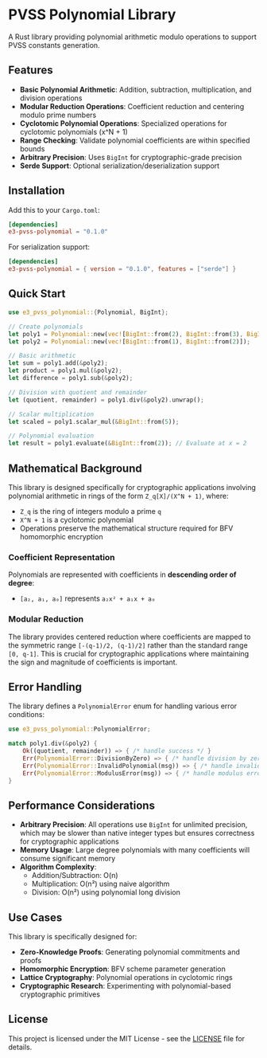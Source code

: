 # PVSS Polynomial Library

A Rust library providing polynomial arithmetic modulo operations to support PVSS constants generation.

## Features

- **Basic Polynomial Arithmetic**: Addition, subtraction, multiplication, and division operations
- **Modular Reduction Operations**: Coefficient reduction and centering modulo prime numbers
- **Cyclotomic Polynomial Operations**: Specialized operations for cyclotomic polynomials (x^N + 1)
- **Range Checking**: Validate polynomial coefficients are within specified bounds
- **Arbitrary Precision**: Uses `BigInt` for cryptographic-grade precision
- **Serde Support**: Optional serialization/deserialization support

## Installation

Add this to your `Cargo.toml`:

```toml
[dependencies]
e3-pvss-polynomial = "0.1.0"
```

For serialization support:

```toml
[dependencies]
e3-pvss-polynomial = { version = "0.1.0", features = ["serde"] }
```

## Quick Start

```rust
use e3_pvss_polynomial::{Polynomial, BigInt};

// Create polynomials
let poly1 = Polynomial::new(vec![BigInt::from(2), BigInt::from(3), BigInt::from(1)]); // 2x² + 3x + 1
let poly2 = Polynomial::new(vec![BigInt::from(1), BigInt::from(2)]);                    // x + 2

// Basic arithmetic
let sum = poly1.add(&poly2);
let product = poly1.mul(&poly2);
let difference = poly1.sub(&poly2);

// Division with quotient and remainder
let (quotient, remainder) = poly1.div(&poly2).unwrap();

// Scalar multiplication
let scaled = poly1.scalar_mul(&BigInt::from(5));

// Polynomial evaluation
let result = poly1.evaluate(&BigInt::from(2)); // Evaluate at x = 2
```

## Mathematical Background

This library is designed specifically for cryptographic applications involving polynomial arithmetic in rings of the form `Z_q[X]/(X^N + 1)`, where:

- `Z_q` is the ring of integers modulo a prime `q`
- `X^N + 1` is a cyclotomic polynomial
- Operations preserve the mathematical structure required for BFV homomorphic encryption

### Coefficient Representation

Polynomials are represented with coefficients in **descending order of degree**:

- `[a₂, a₁, a₀]` represents `a₂x² + a₁x + a₀`

### Modular Reduction

The library provides centered reduction where coefficients are mapped to the symmetric range `[-(q-1)/2, (q-1)/2]` rather than the standard range `[0, q-1]`. This is crucial for cryptographic applications where maintaining the sign and magnitude of coefficients is important.

## Error Handling

The library defines a `PolynomialError` enum for handling various error conditions:

```rust
use e3_pvss_polynomial::PolynomialError;

match poly1.div(&poly2) {
    Ok((quotient, remainder)) => { /* handle success */ }
    Err(PolynomialError::DivisionByZero) => { /* handle division by zero */ }
    Err(PolynomialError::InvalidPolynomial(msg)) => { /* handle invalid polynomial */ }
    Err(PolynomialError::ModulusError(msg)) => { /* handle modulus error */ }
}
```

## Performance Considerations

- **Arbitrary Precision**: All operations use `BigInt` for unlimited precision, which may be slower than native integer types but ensures correctness for cryptographic applications
- **Memory Usage**: Large degree polynomials with many coefficients will consume significant memory
- **Algorithm Complexity**:
  - Addition/Subtraction: O(n)
  - Multiplication: O(n²) using naive algorithm
  - Division: O(n²) using polynomial long division

## Use Cases

This library is specifically designed for:

- **Zero-Knowledge Proofs**: Generating polynomial commitments and proofs
- **Homomorphic Encryption**: BFV scheme parameter generation
- **Lattice Cryptography**: Polynomial operations in cyclotomic rings
- **Cryptographic Research**: Experimenting with polynomial-based cryptographic primitives

## License

This project is licensed under the MIT License - see the [LICENSE](../../LICENSE) file for details.
